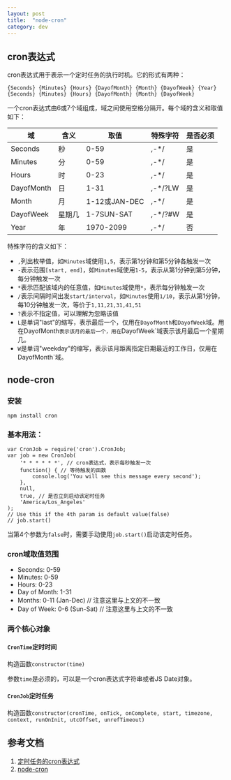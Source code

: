 ```yaml
---
layout: post
title:  "node-cron"
category: dev
---
```


## cron表达式

cron表达式用于表示一个定时任务的执行时机。它的形式有两种：
```
{Seconds} {Minutes} {Hours} {DayofMonth} {Month} {DayofWeek} {Year}
{Seconds} {Minutes} {Hours} {DayofMonth} {Month} {DayofWeek}
```
一个cron表达式由6或7个域组成，域之间使用空格分隔开。每个域的含义和取值如下：

域|含义|取值|特殊字符|是否必须
-|-|-|-|-|
Seconds|秒|0-59|,-*/|是
Minutes|分|0-59|,-*/|是
Hours|时|0-23|,-*/|是
DayofMonth|日|1-31|,-*/?LW|是
Month|月|1-12或JAN-DEC|,-*/|是
DayofWeek|星期几|1-7SUN-SAT|,-*/?#W|是
Year|年|1970-2099|,-*/|否

特殊字符的含义如下：
- `,`列出枚举值，如`Minutes`域使用`1,5`，表示第1分钟和第5分钟各触发一次
- `-`表示范围`[start, end]`，如`Minutes`域使用`1-5`，表示从第1分钟到第5分钟，每分钟触发一次
- `*`表示匹配该域内的任意值，如`Minutes`域使用`*`，表示每分钟触发一次
- `/`表示间隔时间出发`start/interval`，如`Minutes`使用`1/10`，表示从第1分钟，每10分钟触发一次，等价于`1,11,21,31,41,51`
- `?`表示不指定值，可以理解为忽略该值
- `L`是单词"last"的缩写，表示最后一个，仅用在`DayofMonth`和`DayofWeek`域。用在DayofMonth`表示该月的最后一个，用在`DayofWeek`域表示该月最后一个星期几。
- `W`是单词"weekday"的缩写，表示该月距离指定日期最近的工作日，仅用在DayofMonth`域。

## node-cron

### 安装
```
npm install cron
```
### 基本用法：
```
var CronJob = require('cron').CronJob;
var job = new CronJob(
	'* * * * * *', // cron表达式，表示每秒触发一次
	function() { // 等待触发的函数
		console.log('You will see this message every second');
	},
	null,
	true, // 是否立刻启动该定时任务
	'America/Los_Angeles'
);
// Use this if the 4th param is default value(false)
// job.start()
```
当第4个参数为`false`时，需要手动使用`job.start()`启动该定时任务。

### cron域取值范围
- Seconds: 0-59
- Minutes: 0-59
- Hours: 0-23
- Day of Month: 1-31
- Months: 0-11 (Jan-Dec) // 注意这里与上文的不一致
- Day of Week: 0-6 (Sun-Sat) // 注意这里与上文的不一致

### 两个核心对象
#### `CronTime`定时时间

构造函数`constructor(time)`

参数`time`是必须的，可以是一个cron表达式字符串或者JS Date对象。

#### `CronJob`定时任务

构造函数`constructor(cronTime, onTick, onComplete, start, timezone, context, runOnInit, utcOffset, unrefTimeout)`



## 参考文档

1. [定时任务的cron表达式](https://zhuanlan.zhihu.com/p/163050320)
2. [node-cron](https://www.npmjs.com/package/cron)